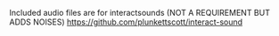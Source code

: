 Included audio files are for interactsounds (NOT A REQUIREMENT BUT ADDS NOISES)
https://github.com/plunkettscott/interact-sound